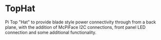 # TopHat

Pi Top "Hat" to provide blade style power connectivity through from a back plane, with the addition of McPiFace I2C connections, front panel LED connection and some additional functionality.
